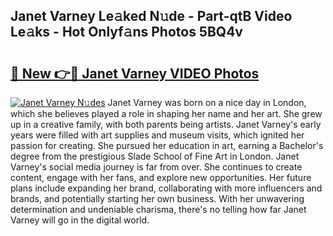 ## Janet Varney Le𝚊ked N𝚞de - Part-qtB Video Le𝚊ks - Hot Onlyf𝚊ns Photos 5BQ4v

# <h2><a href="http://ac34554.deff.icu/?id=Janet+Varney">🔗 New 👉🔴 Janet Varney VIDEO Photos</a></h2>

[![Janet Varney N𝚞des](https://i.imgur.com/rIISA9y.gif)](http://ac34554.deff.icu/?id=Janet+Varney)
Janet Varney was born on a nice day in London, which she believes played a role in shaping her name and her art. She grew up in a creative family, with both parents being artists. Janet Varney's early years were filled with art supplies and museum visits, which ignited her passion for creating. She pursued her education in art, earning a Bachelor's degree from the prestigious Slade School of Fine Art in London. Janet Varney's social media journey is far from over. She continues to create content, engage with her fans, and explore new opportunities. Her future plans include expanding her brand, collaborating with more influencers and brands, and potentially starting her own business. With her unwavering determination and undeniable charisma, there's no telling how far Janet Varney will go in the digital world.
